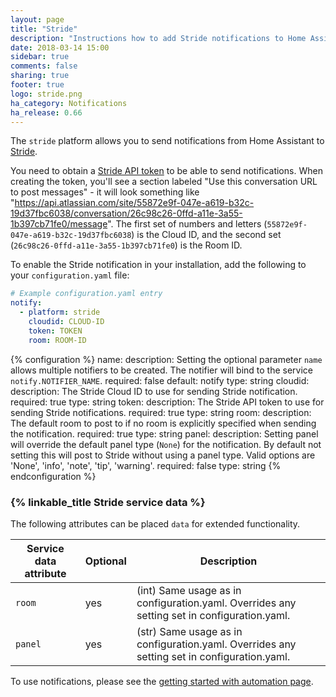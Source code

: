 ```yaml
---
layout: page
title: "Stride"
description: "Instructions how to add Stride notifications to Home Assistant."
date: 2018-03-14 15:00
sidebar: true
comments: false
sharing: true
footer: true
logo: stride.png
ha_category: Notifications
ha_release: 0.66
---
```


The `stride` platform allows you to send notifications from Home Assistant to [Stride](https://stride.com/).

You need to obtain a [Stride API token](https://developer.atlassian.com/cloud/stride/security/authentication/#using-room-tokens) to be able to send notifications. When creating the token, you'll see a section labeled "Use this conversation URL to post messages" - it will look something like "https://api.atlassian.com/site/55872e9f-047e-a619-b32c-19d37fbc6038/conversation/26c98c26-0ffd-a11e-3a55-1b397cb71fe0/message". The first set of numbers and letters (`55872e9f-047e-a619-b32c-19d37fbc6038`) is the Cloud ID, and the second set (`26c98c26-0ffd-a11e-3a55-1b397cb71fe0`) is the Room ID.

To enable the Stride notification in your installation, add the following to your `configuration.yaml` file:

```yaml
# Example configuration.yaml entry
notify:
  - platform: stride
    cloudid: CLOUD-ID
    token: TOKEN
    room: ROOM-ID
```

{% configuration %}
name:
  description: Setting the optional parameter `name` allows multiple notifiers to be created. The notifier will bind to the service `notify.NOTIFIER_NAME`.
  required: false
  default: notify
  type: string
cloudid:
  description: The Stride Cloud ID to use for sending Stride notification.
  required: true
  type: string
token:
  description: The Stride API token to use for sending Stride notifications.
  required: true
  type: string
room:
  description: The default room to post to if no room is explicitly specified when sending the notification.
  required: true
  type: string
panel:
  description: Setting panel will override the default panel type (`None`) for the notification. By default not setting this will post to Stride without using a panel type. Valid options are 'None', 'info', 'note', 'tip', 'warning'.
  required: false
  type: string
{% endconfiguration %}

### {% linkable_title Stride service data %}

The following attributes can be placed `data` for extended functionality.

| Service data attribute | Optional | Description |
| ---------------------- | -------- | ----------- |
| `room`                 |      yes | (int) Same usage as in configuration.yaml. Overrides any setting set in configuration.yaml.
| `panel`                |      yes | (str) Same usage as in configuration.yaml. Overrides any setting set in configuration.yaml.

To use notifications, please see the [getting started with automation page](/getting-started/automation/).
